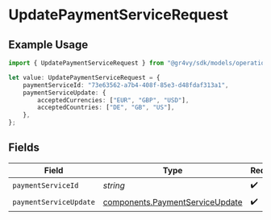 # UpdatePaymentServiceRequest

## Example Usage

```typescript
import { UpdatePaymentServiceRequest } from "@gr4vy/sdk/models/operations";

let value: UpdatePaymentServiceRequest = {
    paymentServiceId: "73e63562-a7b4-408f-85e3-d48fdaf313a1",
    paymentServiceUpdate: {
        acceptedCurrencies: ["EUR", "GBP", "USD"],
        acceptedCountries: ["DE", "GB", "US"],
    },
};
```

## Fields

| Field                                                                              | Type                                                                               | Required                                                                           | Description                                                                        |
| ---------------------------------------------------------------------------------- | ---------------------------------------------------------------------------------- | ---------------------------------------------------------------------------------- | ---------------------------------------------------------------------------------- |
| `paymentServiceId`                                                                 | *string*                                                                           | :heavy_check_mark:                                                                 | N/A                                                                                |
| `paymentServiceUpdate`                                                             | [components.PaymentServiceUpdate](../../models/components/paymentserviceupdate.md) | :heavy_check_mark:                                                                 | N/A                                                                                |